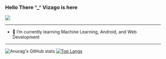 ### Hello There ^_^ Vizago is here

![](https://github.com/KuroakeVizago/KuroakeVizago/blob/main/Zhongli.gif)

----------------
- 🌱 I’m currently learning Machine Learning, Android, and Web Development
----------------

![Anurag's GitHub stats](https://github-readme-stats.vercel.app/api?username=KuroakeVizago&show_icons=true&theme=radical)
[![Top Langs](https://github-readme-stats.vercel.app/api/top-langs/?username=KuroakeVizago&layout=compact&theme=radical)](https://github.com/anuraghazra/github-readme-stats)

<!--
**KuroakeVizago/KuroakeVizago** is a ✨ _special_ ✨ repository because its `README.md` (this file) appears on your GitHub profile.
Here are some ideas to get you started:

- 🔭 I’m currently working on ...
- 🌱 I’m currently learning Machine Learning, 
- 👯 I’m looking to collaborate on ...
- 🤔 I’m looking for help with ...
- 💬 Ask me about ...
- 📫 How to reach me: ...
- 😄 Pronouns: ...
- ⚡ Fun fact: ...
-->
